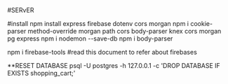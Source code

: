 #SERvER

#install
npm install express firebase dotenv cors morgan 
npm i cookie-parser method-override morgan path cors body-parser knex cors morgan pg express
npm i nodemon --save-db
npm i body-parser

npm i firebase-tools
#read this document to refer about firebases

**RESET DATABASE
psql -U postgres -h 127.0.0.1 -c 'DROP DATABASE IF EXISTS shopping_cart;'